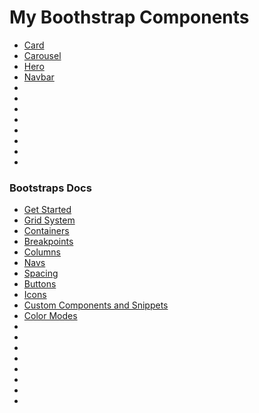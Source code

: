 # My Boothstrap Components
- [Card](./ComponentExamples/Card/card.html)
- [Carousel](./ComponentExamples/Carousel/carousel.html)
- [Hero](./ComponentExamples/Hero/hero1.html)
- [Navbar](./ComponentExamples/Navbar/navbar.html)
- []()
- []()
- []()
- []()
- []()
- []()
- []()
- []()



### Bootstraps Docs
- [Get Started](https://getbootstrap.com/)
- [Grid System](https://getbootstrap.com/docs/5.3/layout/grid/)
- [Containers](https://getbootstrap.com/docs/5.3/layout/containers/)
- [Breakpoints](https://getbootstrap.com/docs/5.3/layout/breakpoints/)
- [Columns](https://getbootstrap.com/docs/5.3/layout/columns/)
- [Navs]()
- [Spacing](https://getbootstrap.com/docs/5.3/utilities/spacing/)
- [Buttons]()
- [Icons](https://icons.getbootstrap.com/)
- [Custom Components and Snippets](https://getbootstrap.com/docs/5.3/examples/)
- [Color Modes](https://getbootstrap.com/docs/5.3/customize/color-modes/)
- []()
- []()
- []()
- []()
- []()
- []()
- []()
- []()